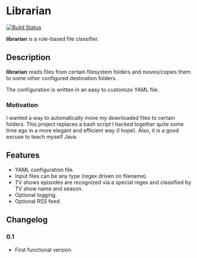 # Librarian

[![Build Status](https://travis-ci.org/mags/librarian.svg?branch=master)](https://travis-ci.org/mags/librarian)

**librarian** is a rule-based file classifier.

## Description

**librarian** reads files from certain filesystem folders and moves/copies them to some other configured destination folders.
 
The configuration is written in an easy to customize YAML file.

### Motivation

I wanted a way to automatically move my downloaded files to certain folders. This project replaces a bash script
I hacked together quite some time ago in a more elegant and efficient way (I hope). Also, it is a good excuse
to teach myself Java.

## Features

- YAML configuration file.
- Input files can be any type (regex driven on filename).
- TV shows episodes are recognized via a special regex and classified by TV show name and season.
- Optional logging.
- Optional RSS feed.

## Changelog

### 0.1

- First functional version.
